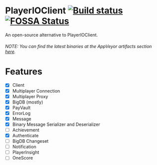 # PlayerIOClient [![Build status](https://ci.appveyor.com/api/projects/status/9tk7vrpboxu2lleu?svg=true)](https://ci.appveyor.com/project/atillabyte/playerioclient) [![FOSSA Status](https://app.fossa.io/api/projects/git%2Bgithub.com%2FOpenPlayerIO%2FPlayerIOClient.svg?type=small)](https://app.fossa.io/projects/git%2Bgithub.com%2FOpenPlayerIO%2FPlayerIOClient?ref=badge_small)
An open-source alternative to PlayerIOClient.

###### NOTE: You can find the latest binaries at the AppVeyor artifacts section [here](https://ci.appveyor.com/project/atillabyte/playerioclient/build/artifacts).

# Features
- [x] Client
- [x] Multiplayer Connection
- [x] Multiplayer Proxy
- [x] BigDB (mostly)
- [x] PayVault
- [x] ErrorLog
- [x] Message
- [x] Binary Message Serializer and Deserializer
- [ ] Achievement
- [x] Authenticate
- [ ] BigDB Changeset
- [ ] Notification
- [ ] PlayerInsight
- [ ] OneScore
